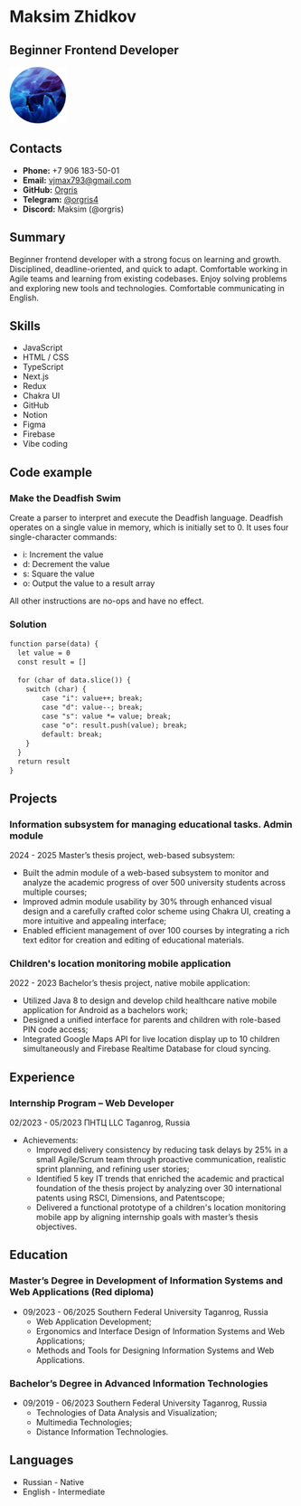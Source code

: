 # Maksim Zhidkov
## Beginner Frontend Developer

<img src="/assets/img/image-round.png" width="100" alt="My avatar" />

## Contacts

- **Phone:** +7 906 183-50-01
- **Email:** vjmax793@gmail.com
- **GitHub:** [Orgris](https://github.com/Orgris) 
- **Telegram:** [@orgris4](https://t.me/orgris4)
- **Discord:** Maksim (@orgris)

## Summary
Beginner frontend developer with a strong focus on learning and growth. Disciplined, deadline-oriented, and quick to adapt. Comfortable working in Agile teams and learning from existing codebases. Enjoy solving problems and exploring new tools and technologies. Comfortable communicating in English.

## Skills
- JavaScript
- HTML / CSS
- TypeScript
- Next.js
- Redux
- Chakra UI
- GitHub
- Notion
- Figma
- Firebase
- Vibe coding

## Code example

### Make the Deadfish Swim

Create a parser to interpret and execute the Deadfish language.
Deadfish operates on a single value in memory, which is initially set to 0.
It uses four single-character commands:
- i: Increment the value
- d: Decrement the value
- s: Square the value
- o: Output the value to a result array

All other instructions are no-ops and have no effect.

### Solution
    function parse(data) {
      let value = 0
      const result = []
      
      for (char of data.slice()) {
        switch (char) {
            case "i": value++; break;
            case "d": value--; break;
            case "s": value *= value; break;
            case "o": result.push(value); break;
            default: break;
        }
      }
      return result
    }

## Projects
### Information subsystem for managing educational tasks. Admin module
2024 - 2025 Master’s thesis project, web-based subsystem:
 - Built the admin module of a web-based subsystem to monitor and analyze the academic progress of over 500 university students across multiple courses;
 - Improved admin module usability by 30% through enhanced visual design and a carefully crafted color scheme using Chakra UI, creating a more intuitive and appealing interface;
 - Enabled efficient management of over 100 courses by integrating a rich text editor for creation and editing of educational materials.

### Children's location monitoring mobile application
2022 - 2023 Bachelor’s thesis project, native mobile application:
 - Utilized Java 8 to design and develop child healthcare native mobile application for Android as a bachelors work;
 - Designed a unified interface for parents and children with role-based PIN code access;
 - Integrated Google Maps API for live location display up to 10 children simultaneously and Firebase Realtime Database for cloud syncing.

## Experience
### Internship Program – Web Developer
02/2023 - 05/2023 ПНТЦ LLC Taganrog, Russia
- Achievements:
  - Improved delivery consistency by reducing task delays by 25% in a small Agile/Scrum team through proactive communication, realistic sprint planning, and refining user stories;
  - Identified 5 key IT trends that enriched the academic and practical foundation of the thesis project by analyzing over 30 international patents using RSCI, Dimensions, and Patentscope;
  - Delivered a functional prototype of a сhildren's location monitoring mobile app by aligning internship goals with master’s thesis objectives.

## Education
### Master’s Degree in Development of Information Systems and Web Applications (Red diploma)
- 09/2023 - 06/2025 Southern Federal University Taganrog, Russia
  - Web Application Development;
  - Ergonomics and Interface Design of Information Systems and Web Applications;
  - Methods and Tools for Designing Information Systems and Web Applications.

### Bachelor’s Degree in Advanced Information Technologies
- 09/2019 - 06/2023 Southern Federal University Taganrog, Russia
  - Technologies of Data Analysis and Visualization;
  - Multimedia Technologies;
  - Distance Information Technologies.

## Languages
- Russian - Native
- English - Intermediate